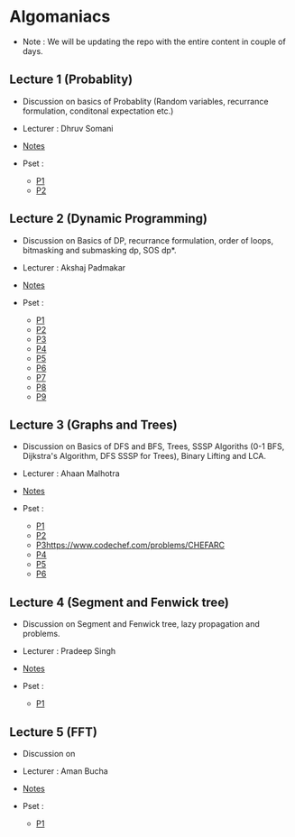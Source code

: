# Algomaniacs
 * Note : We will be updating the repo with the entire content in couple of days.
## Lecture 1 (Probablity) 
  * Discussion on basics of Probablity (Random variables, recurrance formulation, conditonal expectation etc.) 
  * Lecturer : Dhruv Somani
 
  * [Notes](https://drive.google.com/file/d/1pfhYp7SGav0qi3jmY09oFgOzEkWo5zxZ/view?usp=sharing)

  * Pset :
    - [P1](http://www.usaco.org/index.php?page=viewproblem2&cpid=1210)
    - [P2](https://codeforces.com/problemset/problem/1778/D)

## Lecture 2 (Dynamic Programming) 
  * Discussion on Basics of DP, recurrance formulation, order of loops, bitmasking and submasking dp, SOS dp*.
  * Lecturer : Akshaj Padmakar
  
  * [Notes](https://drive.google.com/file/d/1236MpkIiqw5tflk_0iEAdFoSgQiG_tb_/view?usp=sharing)
  
  * Pset :
    - [P1](https://atcoder.jp/contests/dp/tasks/dp_a)
    - [P2](https://atcoder.jp/contests/dp/tasks/dp_b)
    - [P3](https://atcoder.jp/contests/dp/tasks/dp_d)
    - [P4](https://atcoder.jp/contests/dp/tasks/dp_e)
    - [P5](https://atcoder.jp/contests/dp/tasks/dp_i)
    - [P6](https://atcoder.jp/contests/dp/tasks/dp_j)
    - [P7](https://atcoder.jp/contests/dp/tasks/dp_u)
    - [P8](https://codeforces.com/problemset/problem/16/E)
    - [P9](https://codeforces.com/problemset/problem/165/E)
    
    


## Lecture 3 (Graphs and Trees) 
  * Discussion on Basics of DFS and BFS, Trees, SSSP Algoriths (0-1 BFS, Dijkstra's Algorithm, DFS SSSP for Trees), Binary Lifting and LCA.
  * Lecturer : Ahaan Malhotra
 
 * [Notes](https://drive.google.com/file/d/1-IubEYHjrmEyGusmNdyUR0YyiZIzmb4t/view?usp=sharing)
  
  * Pset :
    - [P1](https://www.codechef.com/problems/THOUSES?tab=statement)
    - [P2](https://www.codechef.com/problems/VPATH?tab=statement)
    - [P3]()https://www.codechef.com/problems/CHEFARC
    - [P4](https://www.codechef.com/problems/TRAVELLING)
    - [P5](https://cses.fi/problemset/task/1195/)
    - [P6](https://cses.fi/problemset/task/1679/)
    

## Lecture 4 (Segment and Fenwick tree) 
  * Discussion on Segment and Fenwick tree, lazy propagation and problems. 
  * Lecturer : Pradeep Singh
  
  * [Notes](https://drive.google.com/file/d/1xeuHDN42SIRYu-a5MkkDkL0RGCRqp-V_/view?usp=sharing)
  
  * Pset :
    - [P1]()
    
    
    

## Lecture 5 (FFT) 
  * Discussion on 
  * Lecturer : Aman Bucha
 
  * [Notes]()
  
  * Pset :
    - [P1]()
    
